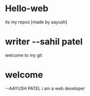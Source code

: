 # Hello-web
its my repos
[made by aayush]

# writer --sahil patel
 welcome to my git
 # welcome 
 --AAYUSH PATEL 
   i am a web developer